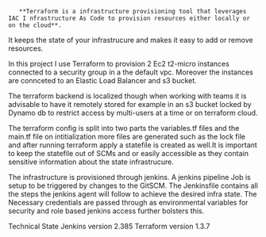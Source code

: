        **Terraform is a infrastructure provisioning tool that leverages IAC I nfrastructure As Code to provision resources either locally or on the cloud**.

It keeps the state of your infrastrucure and makes it easy to add or remove resources.

In this project I use Terraform to provision 2 Ec2 t2-micro instances connected to a security group in a the default vpc. Moreover the instances are connceted to an Elastic Load Balancer and s3 bucket.

The terraform backend is localized though when working with teams it is advisable to have it remotely stored for example in an s3 bucket locked by Dynamo db to restrict access by multi-users at a time or on terraform cloud.

The terraform config is split into two parts the variables.tf files and the main.tf file on intitialization more files are generated such as the lock file and after running terraform apply a  statefile is created as well.It is important to keep the statefile out of SCMs and or easily accessible as they contain sensitive information about the state infrastrucure.

The infrastructure is provisioned through jenkins. A jenkins pipeline Job is setup to be triggered by changes to the GitSCM. The Jenkinsfile contains all the steps the jenkins agent will follow to achieve the desired infra state. The Necessary credentials are passed through as environmental variables for security and role based jenkins access further bolsters this.

Technical State
Jenkins version 2.385
Terraform version 1.3.7


